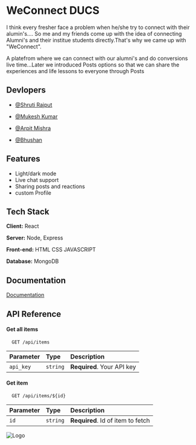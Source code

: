 
# WeConnect DUCS
I think every fresher face a problem when he/she try to connect with their alumin's....
So me and my friends come up with the idea of connecting Alumni's and their institue students directly.That's why we came up with "WeConnect".

A platefrom where we can connect with our alumni's and do conversions live time...Later we introduced Posts options so that we can share the experiences and life lessons to everyone through Posts


## Devlopers 

- [@Shruti Rajput](https://www.github.com/octokatherine)

- [@Mukesh Kumar ](https://www.github.com/octokatherine)

- [@Arpit Mishra ](https://github.com/Arpit123noob)

- [@Bhushan ](https://github.com/vashisth22)



## Features

- Light/dark mode
- Live chat support
- Sharing posts and reactions 
- custom Profile


## Tech Stack

**Client:** React

**Server:** Node, Express

**Front-end:** HTML CSS JAVASCRIPT

**Database:** MongoDB


## Documentation

[Documentation](https://linktodocumentation)


## API Reference

#### Get all items

```http
  GET /api/items
```

| Parameter | Type     | Description                |
| :-------- | :------- | :------------------------- |
| `api_key` | `string` | **Required**. Your API key |

#### Get item

```http
  GET /api/items/${id}
```

| Parameter | Type     | Description                       |
| :-------- | :------- | :-------------------------------- |
| `id`      | `string` | **Required**. Id of item to fetch |



![Logo](https://blogger.googleusercontent.com/img/b/R29vZ2xl/AVvXsEj4Imj48Fq10CKIleV6_inuQqv_RV3Zi3u_eXnapCmhfY7o21z8bfBEie0m-sI3rWT3TmWPCXpzPqCsW7Kzg9W4Y32rK_1EYjzkHH-SR9o562rvAX45gXij83_CNOMocTRv8Q_hrdKJ_horkNufIlOvLeAKu4jtduNolzQNjYS31Q86JLmiheIpbrod1Q/s320/weconnect-logo.png)

